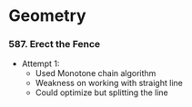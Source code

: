 # Geometry
### 587. Erect the Fence
- Attempt 1: 
    - Used Monotone chain algorithm
    - Weakness on working with straight line
    - Could optimize but splitting the line 
